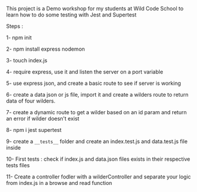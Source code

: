 This project is a Demo workshop for my students at Wild Code School to learn how to do some testing with Jest and Supertest

Steps :

1- npm init

2- npm install express nodemon

3- touch index.js

4- require express, use it and listen the server on a port variable

5- use express json, and create a basic route to see if server is working

6- create a data json or js file, import it and create a wilders route to return
data of four wilders.

7- create a dynamic route to get a wilder based on an id param and return an error if wilder doesn't exist

8- npm i jest supertest

9- create a `__tests__` folder and create an index.test.js and data.test.js file inside

10- First tests : check if index.js and data.json files exists in their respective tests files

11- Create a controller fodler with a wilderController and separate your logic from index.js in a browse and read function
